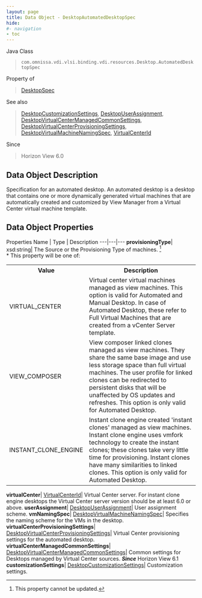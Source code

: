 ```yaml
---
layout: page
title: Data Object - DesktopAutomatedDesktopSpec
hide:
#- navigation
- toc
---
```






Java Class
> `com.omnissa.vdi.vlsi.binding.vdi.resources.Desktop.AutomatedDesktopSpec`

Property of
> [DesktopSpec](vdi.resources.Desktop.DesktopSpec.md#field_detail)

See also
> [DesktopCustomizationSettings](vdi.resources.Desktop.CustomizationSettings.md), [DesktopUserAssignment](vdi.resources.Desktop.UserAssignment.md), [DesktopVirtualCenterManagedCommonSettings](vdi.resources.Desktop.VirtualCenterManagedCommonSettings.md), [DesktopVirtualCenterProvisioningSettings](vdi.resources.Desktop.VirtualCenterProvisioningSettings.md), [DesktopVirtualMachineNamingSpec](vdi.resources.Desktop.VirtualMachineNamingSpec.md), [VirtualCenterId](vdi.entity.VirtualCenterId.md)

Since
> Horizon View 6.0


## Data Object Description

Specification for an automated desktop. An automated desktop is a desktop that contains one or more dynamically generated virtual machines that are automatically created and customized by View Manager from a Virtual Center virtual machine template.

## Data Object Properties
Properties
Name |  Type |  Description
---|---|---
**provisioningType**|  xsd:string|  The Source or the Provisioning Type of machines. [^2] <br>* This property will be one of:<br><table><tr><th>Value</th><th>Description</th></tr><tr><td>VIRTUAL_CENTER</td><td>Virtual center virtual machines managed as view machines. This option is valid for Automated and Manual Desktop. In case of Automated Desktop, these refer to Full Virtual Machines that are created from a vCenter Server template.</td></tr><tr><td>VIEW_COMPOSER</td><td>View composer linked clones managed as view machines. They share the same base image and use less storage space than full virtual machines. The user profile for linked clones can be redirected to persistent disks that will be unaffected by OS updates and refreshes. This option is only valid for Automated Desktop.</td></tr><tr><td>INSTANT_CLONE_ENGINE</td><td>Instant clone engine created 'instant clones' managed as view machines. Instant clone engine uses vmfork technology to create the instant clones; these clones take very little time for provisioning. Instant clones have many similarities to linked clones. This option is only valid for Automated Desktop.</td></tr></table>
**virtualCenter**| [VirtualCenterId](vdi.entity.VirtualCenterId.md)|  Virtual Center server. For instant clone engine desktops the Virtual Center server version should be at least 6.0 or above.
**userAssignment**| [DesktopUserAssignment](vdi.resources.Desktop.UserAssignment.md)|  User assignment scheme.
**vmNamingSpec**| [DesktopVirtualMachineNamingSpec](vdi.resources.Desktop.VirtualMachineNamingSpec.md)|  Specifies the naming scheme for the VMs in the desktop.
**virtualCenterProvisioningSettings**| [DesktopVirtualCenterProvisioningSettings](vdi.resources.Desktop.VirtualCenterProvisioningSettings.md)|  Virtual Center provisioning settings for the automated desktop.
**virtualCenterManagedCommonSettings**| [DesktopVirtualCenterManagedCommonSettings](vdi.resources.Desktop.VirtualCenterManagedCommonSettings.md)|  Common settings for Desktops managed by Virtual Center sources.  **_Since_** Horizon View 6.1
**customizationSettings**| [DesktopCustomizationSettings](vdi.resources.Desktop.CustomizationSettings.md)|  Customization settings.


 


[^2]: This property cannot be updated.